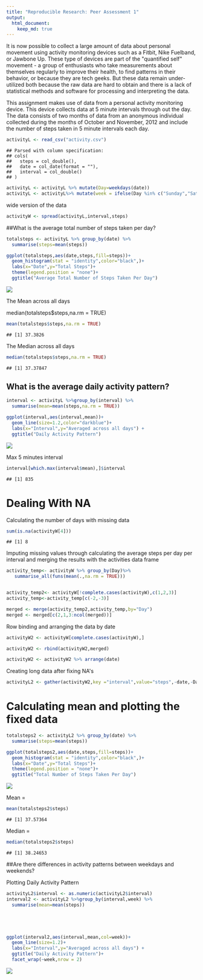 ```yaml
---
title: "Reproducible Research: Peer Assessment 1"
output: 
  html_document:
    keep_md: true
---
```


It is now possible to collect a large amount of data about personal movement using activity monitoring devices such as a Fitbit, Nike Fuelband, or Jawbone Up. These type of devices are part of the "quantified self" movement - a group of enthusiasts who take measurements about themselves regularly to improve their health, to find patterns in their behavior, or because they are tech geeks. But these data remain under-utilized both because the raw data are hard to obtain and there is a lack of statistical methods and software for processing and interpreting the data.

This assignment makes use of data from a personal activity monitoring device. This device collects data at 5 minute intervals through out the day. The data consists of two months of data from an anonymous individual collected during the months of October and November, 2012 and include the number of steps taken in 5 minute intervals each day.









```r
activityL <- read_csv("activity.csv")
```

```
## Parsed with column specification:
## cols(
##   steps = col_double(),
##   date = col_date(format = ""),
##   interval = col_double()
## )
```

```r
activityL <- activityL %>% mutate(Day=weekdays(date))
activityL <- activityL%>% mutate(week = ifelse(Day %in% c("Sunday","Saturday"),"weekend","weekday"))
```


wide version of the data




```r
activityW <- spread(activityL,interval,steps)
```

##What is the average total number of steps taken per day?



```r
totalsteps <- activityL %>% group_by(date) %>%
  summarise(steps=mean(steps))

ggplot(totalsteps,aes(date,steps,fill=steps))+
  geom_histogram(stat = "identity",color="black",)+
  labs(x="Date",y="Total Steps")+
  theme(legend.position = "none")+
  ggtitle("Average Total Number of Steps Taken Per Day")
```

![](hhhh_files/figure-html/pressur-1.png)<!-- -->


The Mean across all days

median(totalsteps$steps,na.rm = TRUE)

```r
mean(totalsteps$steps,na.rm = TRUE)
```

```
## [1] 37.3826
```

The Median across all days

```r
median(totalsteps$steps,na.rm = TRUE)
```

```
## [1] 37.37847
```



## What is the average daily activity pattern?

```r
interval <- activityL %>%group_by(interval) %>%
  summarise(mean=mean(steps,na.rm = TRUE))

ggplot(interval,aes(interval,mean))+
  geom_line(size=1.2,color="darkblue")+
  labs(x="Interval",y="Averaged across all days") +
  ggtitle("Daily Activity Pattern")
```

![](hhhh_files/figure-html/4444-1.png)<!-- -->

Max 5 minutes interval 


```r
interval[which.max(interval$mean),]$interval
```

```
## [1] 835
```


# Dealing With NA


Calculating the number of days with missing data

```r
sum(is.na(activityW[4]))
```

```
## [1] 8
```



Imputing missing values through calculating the average steps per day per interval and merging the results with the activities data frame

```r
activity_temp<- activityW %>% group_by(Day)%>%
   summarise_all(funs(mean(.,na.rm = TRUE)))


activity_temp2<- activityW[!complete.cases(activityW),c(1,2,3)]
activity_temp<-activity_temp[c(-2,-3)]

merged <- merge(activity_temp2,activity_temp,by="Day")
merged <- merged[c(2,1,3:ncol(merged))]
```

Row binding and arranging the data by date

```r
activityW2 <- activityW[complete.cases(activityW),]

activityW2 <- rbind(activityW2,merged)

activityW2 <- activityW2 %>% arrange(date)
```



Creating long data after fixing NA's

```r
activityL2 <- gather(activityW2,key ="interval",value="steps",-date,-Day,-week)
```

# Calculating mean and plotting  the fixed data

```r
totalsteps2 <- activityL2 %>% group_by(date) %>%
  summarise(steps=mean(steps))

ggplot(totalsteps2,aes(date,steps,fill=steps))+
  geom_histogram(stat = "identity",color="black",)+
  labs(x="Date",y="Total Steps")+
  theme(legend.position = "none")+
  ggtitle("Total Number of Steps Taken Per Day")
```

![](hhhh_files/figure-html/8888-1.png)<!-- -->


Mean = 

```r
mean(totalsteps2$steps)
```

```
## [1] 37.57364
```


Median = 

```r
median(totalsteps2$steps)
```

```
## [1] 38.24653
```
##Are there differences in activity patterns between weekdays and weekends?

Plotting Daily Activity Pattern 

```r
activityL2$interval <- as.numeric(activityL2$interval)
interval2 <- activityL2 %>%group_by(interval,week) %>%
  summarise(mean=mean(steps))





ggplot(interval2,aes(interval,mean,col=week))+
  geom_line(size=1.2)+
  labs(x="Interval",y="Averaged across all days") +
  ggtitle("Daily Activity Pattern")+
  facet_wrap(~week,nrow = 2)
```

![](hhhh_files/figure-html/11-1.png)<!-- -->


